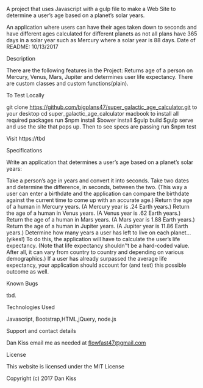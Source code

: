 A project that uses Javascript with a gulp file to make a Web Site to determine a user’s age based on a planet’s solar years.

An application where users can have their ages taken down to seconds and have different ages calculated for different planets as not all plans have 365 days in a solar year such as Mercury where a solar year is 88 days. Date of README: 10/13/2017

Description

There are the following features in the Project: Returns age of a person on Mercury, Venus, Mars, Jupiter and determines user life expectancy. There are custom classes and custom functions(plain).

To Test Locally

git clone https://github.com/bigplans47/super_galactic_age_calculator.git to your desktop cd super_galactic_age_calculator macbook to install all required packages run $npm install $bower install $gulp build $gulp serve and use the site that pops up. Then to see specs are passing run $npm test

Visit https://tbd

Specifications

Write an application that determines a user’s age based on a planet’s solar years:

Take a person’s age in years and convert it into seconds.
Take two dates and determine the difference, in seconds, between the two. (This way a user can enter a birthdate and the application can compare the birthdate against the current time to come up with an accurate age.)
Return the age of a human in Mercury years. (A Mercury year is .24 Earth years.)
Return the age of a human in Venus years. (A Venus year is .62 Earth years.)
Return the age of a human in Mars years. (A Mars year is 1.88 Earth years.)
Return the age of a human in Jupiter years. (A Jupiter year is 11.86 Earth years.)
Determine how many years a user has left to live on each planet… (yikes!) To do this, the application will have to calculate the user’s life expectancy. (Note that life expectancy shouldn’’t be a hard-coded value. After all, it can vary from country to country and depending on various demographics.)
If a user has already surpassed the average life expectancy, your application should account for (and test) this possible outcome as well.

Known Bugs

tbd.

Technologies Used

Javascript, Bootstrap,HTML,jQuery, node.js

Support and contact details

Dan Kiss email me as needed at flowfast47@gmail.com

License

This website is licensed under the MIT License

Copyright (c) 2017 Dan Kiss
